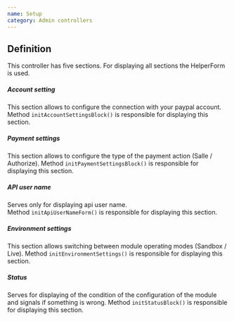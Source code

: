 ```yaml
---
name: Setup
category: Admin controllers
---
```


## Definition

This controller has five sections. For displaying all sections the HelperForm is used.

##### Account setting

This section allows to configure the connection with your paypal account.
Method `initAccountSettingsBlock()` is responsible for displaying this section.

##### Payment settings

This section allows to configure the type of the payment action (Salle / Authorize).
Method `initPaymentSettingsBlock()` is responsible for displaying this section.

##### API user name

Serves only for displaying api user name. \
Method `initApiUserNameForm()` is responsible for displaying this section.

##### Environment settings

This section allows switching between module operating modes (Sandbox / Live).
Method `initEnvironmentSettings()` is responsible for displaying this section.

##### Status

Serves for displaying of the condition of the configuration of the module
and signals if something is wrong.
Method `initStatusBlock()` is responsible for displaying this section.